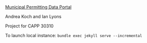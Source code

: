 
[Municipal Permitting Data Portal](https://itlyons.github.io/jkan/)

Andrea Koch and Ian Lyons

Project for CAPP 30310






To launch local instance: `bundle exec jekyll serve --incremental`
